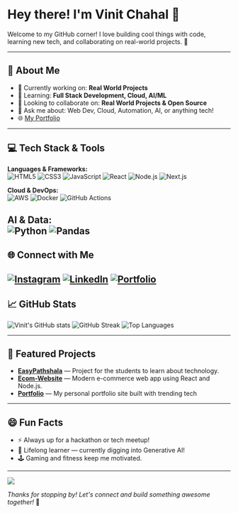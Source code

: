 # Hey there! I'm Vinit Chahal 👋

Welcome to my GitHub corner! I love building cool things with code, learning new tech, and collaborating on real-world projects. 🚀

---

## 💫 About Me

- 🔭 Currently working on: **Real World Projects**
- 🌱 Learning: **Full Stack Development, Cloud, AI/ML**
- 🤝 Looking to collaborate on: **Real World Projects & Open Source**
- 💬 Ask me about: Web Dev, Cloud, Automation, AI, or anything tech!
- 🌐 [My Portfolio](https://vinitchahal.github.io/PortFolio/)

---

## 💻 Tech Stack & Tools

**Languages & Frameworks:**  
![HTML5](https://img.shields.io/badge/html5-%23E34F26.svg?style=for-the-badge&logo=html5&logoColor=white)
![CSS3](https://img.shields.io/badge/css3-%231572B6.svg?style=for-the-badge&logo=css3&logoColor=white)
![JavaScript](https://img.shields.io/badge/javascript-%234FC08D.svg?style=for-the-badge&logo=javascript&logoColor=white)
![React](https://img.shields.io/badge/react-%2320232a.svg?style=for-the-badge&logo=react&logoColor=%2361DAFB)
![Node.js](https://img.shields.io/badge/node.js-%23339933.svg?style=for-the-badge&logo=node.js&logoColor=white)
![Next.js](https://img.shields.io/badge/next.js-000?style=for-the-badge&logo=nextdotjs&logoColor=white)

**Cloud & DevOps:**  
![AWS](https://img.shields.io/badge/aws-%23FF9900.svg?style=for-the-badge&logo=amazon-aws&logoColor=white)
![Docker](https://img.shields.io/badge/docker-%232496ED.svg?style=for-the-badge&logo=docker&logoColor=white)
![GitHub Actions](https://img.shields.io/badge/github%20actions-%232088FF.svg?style=for-the-badge&logo=github-actions&logoColor=white)

**AI & Data:**  
![Python](https://img.shields.io/badge/python-%233776AB.svg?style=for-the-badge&logo=python&logoColor=white)
![Pandas](https://img.shields.io/badge/pandas-%23150458.svg?style=for-the-badge&logo=pandas&logoColor=white)
---

## 🌐 Connect with Me
[![Instagram](https://img.shields.io/badge/Instagram-%23E4405F.svg?style=for-the-badge&logo=Instagram&logoColor=white)](https://instagram.com/jatt_huddi_ala)
[![LinkedIn](https://img.shields.io/badge/LinkedIn-%230077B5.svg?style=for-the-badge&logo=linkedin&logoColor=white)](https://linkedin.com/in/vinitchahal)
[![Portfolio](https://img.shields.io/badge/Portfolio-%23222222.svg?style=for-the-badge&logo=firefox-browser&logoColor=white)](https://vinitchahal.github.io/PortFolio/)
---

## 📈 GitHub Stats

![Vinit's GitHub stats](https://github-readme-stats.vercel.app/api?username=VINITCHAHAL&show_icons=true&theme=github_dark)
![GitHub Streak](https://github-readme-streak-stats.herokuapp.com/?user=VINITCHAHAL&theme=github-dark-blue)
![Top Languages](https://github-readme-stats.vercel.app/api/top-langs/?username=VINITCHAHAL&layout=compact&theme=github_dark)

---

## 🚀 Featured Projects

- **[EasyPathshala](https://github.com/VINITCHAHAL/EasyPathshala)** — Project for the students to learn about technology.
- **[Ecom-Website](https://github.com/VINITCHAHAL/Ecom-Website)** — Modern e-commerce web app using React and Node.js.
- **[Portfolio](https://github.com/VINITCHAHAL/PortFolio)** — My personal portfolio site built with trending tech

---

## 😄 Fun Facts

- ⚡ Always up for a hackathon or tech meetup!
- 🧠 Lifelong learner — currently digging into Generative AI!
- 🕹️ Gaming and fitness keep me motivated.

---

[![](https://visitcount.itsvg.in/api?id=VINITCHAHAL&icon=6&color=6)](https://visitcount.itsvg.in)

_Thanks for stopping by! Let's connect and build something awesome together!_ 🚀
